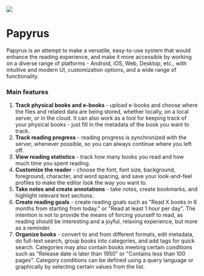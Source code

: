 <a href="https://karolis-1.gitbook.io/papyrus-project/"><img src="https://img.shields.io/badge/Specification-GitBook-%234477de.svg"/></a>

# Papyrus
Papyrus is an attempt to make a versatile, easy-to-use system that would enhance the reading experience, and make it more accessible by working on a diverse range of platforms - Android, iOS, Web, Desktop, etc., with intuitive and modern UI, customization options, and a wide range of functionality. 

### Main features
1. **Track physical books and e-books** - upload e-books and choose where the files and related data are being stored, whether locally, on a local server, or in the cloud. It can also work as a tool for keeping track of your physical books - just fill in the metadata of the book you want to track.
2. **Track reading progress** - reading progress is synchronized with the server, whenever possible, so you can always continue where you left off.
3. **View reading statistics** - track how many books you read and how much time you spent reading. 
4. **Customize the reader** - choose the font, font size, background, foreground, character, and word spacing, and save your look-and-feel profiles to make the editor look the way you want to. 
5. **Take notes and create annotations** - take notes, create bookmarks, and highlight relevant text sections.
6. **Create reading goals** - create reading goals such as "Read X books in 6 months from starting from today." or "Read at least 1 hour per day". The intention is not to provide the means of forcing yourself to read, as reading should be interesting and a joyful, relaxing experience, but more as a reminder.
7. **Organize books** - convert to and from different formats, edit metadata, do full-text search, group books into categories, and add tags for quick search. Categories may also contain books meeting certain conditions such as "Release date is later than 1950" or "Contains less than 100 pages". Category conditions can be defined using a query language or graphically by selecting certain values from the list.
